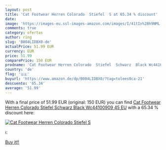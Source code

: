 ```yaml
---
layout: post
title: 'Cat Footwear Herren Colorado  Stiefel  S at 65.34 % discount'
date: 
image: 'https://images-eu.ssl-images-amazon.com/images/I/41tIn%2Bh9NML._SL200_.jpg'
comments: true
category: ofertas
author: ring
slug: 'B004LIDBX0-de'
actualPrice: 51.99 EUR
currency: EUR
price: 51.99
comparePrice: 150 EUR
prodname: 'Cat Footwear Herren Colorado  Stiefel  Schwarz  Black Wc44100909   45 EU'
country: 'de'
flag: '🇩🇪'
buyurl: 'https://www.amazon.de/dp/B004LIDBX0/?tag=tolees0ca-21'
descuento: '65.34'
average: '51.99'
---
```


With a final price of 51.99 EUR (original: 150 EUR) you can find [Cat Footwear Herren Colorado  Stiefel  Schwarz  Black Wc44100909   45 EU](https://www.amazon.de/dp/B004LIDBX0/?tag=tolees0ca-21) with a  65.34 % discount here:

[![Cat Footwear Herren Colorado  Stiefel  S](https://images-eu.ssl-images-amazon.com/images/I/41tIn%2Bh9NML._SL200_.jpg)](https://www.amazon.de/dp/B004LIDBX0/?tag=tolees0ca-21)

ℹ️:


[Buy it!!](https://www.amazon.de/dp/B004LIDBX0/?tag=tolees0ca-21)
